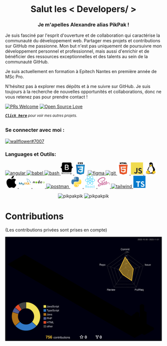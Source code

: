 <h1 style="text-align: center">Salut les < Developers/ ></h1>
<h3 style="text-align: center"> Je m'apelles Alexandre alias PikPak !</h3>

Je suis fasciné par l'esprit d'ouverture et de collaboration qui caractérise la communauté du développement web. Partager mes projets et contributions sur GitHub me passionne. Mon but n'est pas uniquement de poursuivre mon développement personnel et professionnel, mais aussi d'enrichir et de bénéficier des ressources exceptionnelles et des talents au sein de la communauté GitHub.

Je suis actuellement en formation à Epitech Nantes en première année de MSc Pro.

N'hésitez pas à explorer mes dépôts et à me suivre sur GitHub. Je suis toujours à la recherche de nouvelles opportunités
et collaborations, donc ne vous retenez pas pour prendre contact !<br>

[![PRs Welcome](https://img.shields.io/badge/PRs-welcome-brightgreen.svg?style=flat&logo=github)](https://github.com/pikpakpik) [![Open Source Love](https://badges.frapsoft.com/os/v2/open-source.svg?v=103)](https://github.com/pikpakpik)

<sup><kbd>**_[Click here](https://github.com/pikpakpik/)_**</kbd> _pour voir mes autres projets.</sup>_

<h3 align="left">Se connecter avec moi :</h3>
<p align="left">
<a href="https://discord.gg/pikpak_" target="blank"><img align="center" src="https://raw.githubusercontent.com/rahuldkjain/github-profile-readme-generator/master/src/images/icons/Social/discord.svg" alt="wallflower#7007" height="30" width="40" /></a>
</p>

<h3 align="left">Languages et Outils:</h3>
<p align="left"> 
  <a href="https://angular.io" target="_blank">
      <img src="https://angular.io/assets/images/logos/angular/angular.svg" alt="angular" width="40" height="40"/> 
  </a> 
  <a href="https://babeljs.io/" target="_blank">
    <img src="https://www.vectorlogo.zone/logos/babeljs/babeljs-icon.svg" alt="babel" width="40" height="40"/>
  </a>
  <a href="https://www.gnu.org/software/bash/" target="_blank">
    <img src="https://www.vectorlogo.zone/logos/gnu_bash/gnu_bash-icon.svg" alt="bash" width="40" height="40"/>
  </a>
  <a href="https://getbootstrap.com" target="_blank">
    <img src="https://raw.githubusercontent.com/devicons/devicon/master/icons/bootstrap/bootstrap-plain-wordmark.svg" alt="bootstrap" width="40" height="40"/>
  </a>
  <a href="https://www.w3schools.com/css/" target="_blank">
    <img src="https://raw.githubusercontent.com/devicons/devicon/master/icons/css3/css3-original-wordmark.svg" alt="css3" width="40" height="40"/>
  </a>
  <a href="https://www.figma.com/" target="_blank">
    <img src="https://www.vectorlogo.zone/logos/figma/figma-icon.svg" alt="figma" width="40" height="40"/>
  </a>
  <a href="https://git-scm.com/" target="_blank">
    <img src="https://www.vectorlogo.zone/logos/git-scm/git-scm-icon.svg" alt="git" width="40" height="40"/>
  </a>
  <a href="https://www.w3.org/html/" target="_blank">
    <img src="https://raw.githubusercontent.com/devicons/devicon/master/icons/html5/html5-original-wordmark.svg" alt="html5" width="40" height="40"/>
  </a>
  <a href="https://developer.mozilla.org/en-US/docs/Web/JavaScript" target="_blank">
    <img src="https://raw.githubusercontent.com/devicons/devicon/master/icons/javascript/javascript-original.svg" alt="javascript" width="40" height="40"/>
  </a>
  <a href="https://www.linux.org/" target="_blank">
    <img src="https://raw.githubusercontent.com/devicons/devicon/master/icons/linux/linux-original.svg" alt="linux" width="40" height="40"/>
  </a>
  <a href="https://www.apple.com/macos/" target="_blank">
    <img src="https://raw.githubusercontent.com/devicons/devicon/master/icons/apple/apple-original.svg" alt="macos" width="40" height="40"/>
  <a href="https://www.mysql.com/" target="_blank">
    <img src="https://raw.githubusercontent.com/devicons/devicon/master/icons/mysql/mysql-original-wordmark.svg" alt="mysql" width="40" height="40"/>
  </a>
  <a href="https://nodejs.org" target="_blank">
    <img src="https://raw.githubusercontent.com/devicons/devicon/master/icons/nodejs/nodejs-original-wordmark.svg" alt="nodejs" width="40" height="40"/>
  </a>
  <a href="https://postman.com" target="_blank">
    <img src="https://www.vectorlogo.zone/logos/getpostman/getpostman-icon.svg" alt="postman" width="40" height="40"/>
  </a>
  <a href="https://www.python.org" target="_blank">
    <img src="https://raw.githubusercontent.com/devicons/devicon/master/icons/python/python-original.svg" alt="python" width="40" height="40"/>
  </a>
  <a href="https://reactjs.org/" target="_blank">
    <img src="https://raw.githubusercontent.com/devicons/devicon/master/icons/react/react-original-wordmark.svg" alt="react" width="40" height="40"/>
  </a>
  <a href="https://sass-lang.com" target="_blank">
    <img src="https://raw.githubusercontent.com/devicons/devicon/master/icons/sass/sass-original.svg" alt="sass" width="40" height="40"/>
  </a>
  <a href="https://tailwindcss.com/" target="_blank">
    <img src="https://www.vectorlogo.zone/logos/tailwindcss/tailwindcss-icon.svg" alt="tailwind" width="40" height="40"/>
  </a>
  <a href="https://www.typescriptlang.org/" target="_blank">
    <img src="https://raw.githubusercontent.com/devicons/devicon/master/icons/typescript/typescript-original.svg" alt="typescript" width="40" height="40"/>
  </a>
  
<p align="center">
  <img width="400em" src="https://github-readme-stats.vercel.app/api?username=pikpakpik&show_icons=true&locale=en&theme=radical"  alt="pikpakpik"/>
  <img width="400em" src="https://github-readme-streak-stats.herokuapp.com/?user=pikpakpik&theme=radical" alt="pikpakpik" />
</p>

# Contributions

(Les contributions privées sont prises en compte)

![](./profile-3d-contrib/profile-night-rainbow.svg)

<br/>
